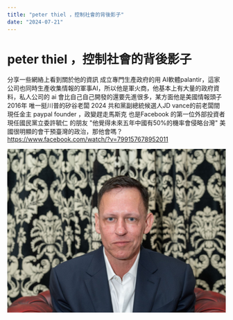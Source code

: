 ```yaml
---
title: "peter thiel ，控制社會的背後影子"
date: "2024-07-21"
---
```

# peter thiel ，控制社會的背後影子

分享一些網絡上看到關於他的資訊
成立專門生產政府的用 AI軟體palantir，這家公司也同時生產收集情報的軍事AI，所以他是軍火商，他基本上有大量的政府資料，私人公司的 ai 會比自己自己開發的還要先進很多，某方面他是美國情報頭子
2016年 唯一挺川普的矽谷老闆
2024 共和黨副總統候選人JD vance的前老闆間現任金主
paypal founder ，政變趕走馬斯克
也是Facebook 的第一位外部投資者
現任國民黨立委許毓仁 的朋友
"他覺得未來五年中國有50%的機率會侵略台灣"
美國很明顯的會干預臺灣的政治，那他會嗎？
https://www.facebook.com/watch/?v=799157678952011

![peter thiel ，控制社會的背後影子 1](../images/posts/pete_thiel.png)
